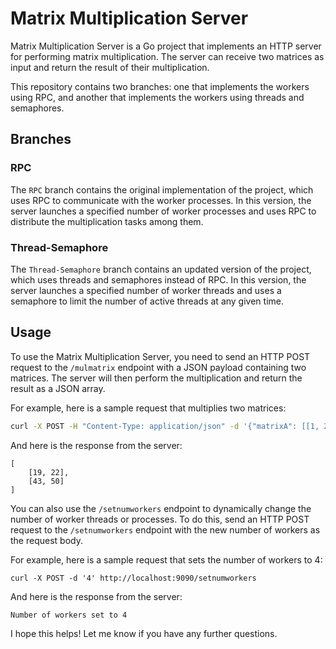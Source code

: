# Matrix Multiplication Server

Matrix Multiplication Server is a Go project that implements an HTTP server for performing matrix multiplication. The server can receive two matrices as input and return the result of their multiplication.

This repository contains two branches: one that implements the workers using RPC, and another that implements the workers using threads and semaphores.

## Branches

### RPC

The `RPC` branch contains the original implementation of the project, which uses RPC to communicate with the worker processes. In this version, the server launches a specified number of worker processes and uses RPC to distribute the multiplication tasks among them.

### Thread-Semaphore

The `Thread-Semaphore` branch contains an updated version of the project, which uses threads and semaphores instead of RPC. In this version, the server launches a specified number of worker threads and uses a semaphore to limit the number of active threads at any given time.

## Usage

To use the Matrix Multiplication Server, you need to send an HTTP POST request to the `/mulmatrix` endpoint with a JSON payload containing two matrices. The server will then perform the multiplication and return the result as a JSON array.

For example, here is a sample request that multiplies two matrices:

```sh
curl -X POST -H "Content-Type: application/json" -d '{"matrixA": [[1, 2], [3, 4]], "matrixB": [[5, 6], [7, 8]]}' http://localhost:9090/mulmatrix
```
And here is the response from the server:
```
[
    [19, 22],
    [43, 50]
]
```
You can also use the `/setnumworkers` endpoint to dynamically change the number of worker threads or processes. To do this, send an HTTP POST request to the `/setnumworkers` endpoint with the new number of workers as the request body.

For example, here is a sample request that sets the number of workers to 4:
```
curl -X POST -d '4' http://localhost:9090/setnumworkers
```
And here is the response from the server:
```
Number of workers set to 4
```


I hope this helps! Let me know if you have any further questions.

